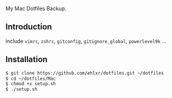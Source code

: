 My Mac Dotfiles Backup.

## Introduction

include `vimrc`, `zshrc`, `gitconfig`, `gitignore_global`, `powerlevel9k` ...

## Installation

```bash
$ git clone https://github.com/ehlxr/dotfiles.git ~/dotfiles
$ cd ~/dotfiles/Mac
$ chmod +x setup.sh
$ ./setup.sh
```
